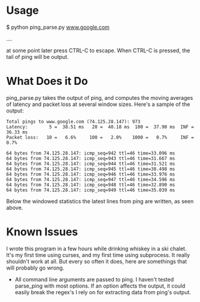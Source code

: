 # Usage

$ python ping_parse.py www.google.com

....

at some point later press CTRL-C to escape. When CTRL-C is pressed, the tail of
ping will be output.

# What Does it Do

ping_parse.py takes the output of ping, and computes the moving averages of
latency and packet loss at several window sizes. Here's a sample of the output:

    Total pings to www.google.com (74.125.28.147): 973
    Latency:        5 =  38.51 ms   20 =  40.18 ms  100 =  37.90 ms  INF =  36.33 ms
    Packet loss:   10 =   6.6%     100 =   2.0%    1000 =   0.7%     INF =   0.7%

    64 bytes from 74.125.28.147: icmp_seq=942 ttl=46 time=33.096 ms
    64 bytes from 74.125.28.147: icmp_seq=943 ttl=46 time=31.667 ms
    64 bytes from 74.125.28.147: icmp_seq=944 ttl=46 time=31.521 ms
    64 bytes from 74.125.28.147: icmp_seq=945 ttl=46 time=38.498 ms
    64 bytes from 74.125.28.147: icmp_seq=946 ttl=46 time=33.976 ms
    64 bytes from 74.125.28.147: icmp_seq=947 ttl=46 time=34.596 ms
    64 bytes from 74.125.28.147: icmp_seq=948 ttl=46 time=32.890 ms
    64 bytes from 74.125.28.147: icmp_seq=949 ttl=46 time=35.039 ms

Below the windowed statistics the latest lines from ping are written, as seen above.

# Known Issues

I wrote this program in a few hours while drinking whiskey in a ski chalet.
It's my first time using curses, and my first time using subprocess. It really
shouldn't work at all.  But every so often it does, here are somethings that
will probably go wrong.

* All command line arguments are passed to ping. I haven't tested parse_ping
  with most options. If an option affects the output, it could easily break the
  regex's I rely on for extracting data from ping's output.

